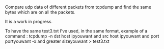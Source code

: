 Compare udp data of different packets from tcpdump and find the same bytes which are on all the packets.

It is a work in progress.


To have the same test3.txt I've used, in  the same format, example of a command :
tcpdump -n dst host ipyouwant and src host ipyouwant and port portyouwant -x and greater sizeyouwant > test3.txt
